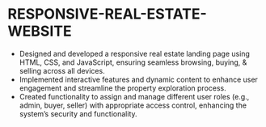 # RESPONSIVE-REAL-ESTATE-WEBSITE

- Designed and developed a responsive real estate landing page using HTML, CSS,
and JavaScript, ensuring seamless browsing, buying, & selling across all devices.
- Implemented interactive features and dynamic content to enhance user
engagement and streamline the property exploration process.
- Created functionality to assign and manage different user roles (e.g., admin,
buyer, seller) with appropriate access control, enhancing the system’s security
and functionality.
